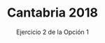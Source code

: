 ---
title: Cantabria 2018
url: "/recursos-fisica-quimica/oposiciones/fisica/cantabria-2018-o1-e2"
subtitle: Ejercicio 2 de la Opción 1
summary: Ejercicio 2 de la Opción 1.
authors:
- rodrigo-alcaraz-de-la-osa
- jesica-sanchez-mazon
tags:
- oposiciones
- gravitación
categories:
- Física

_build:
  render: never

# Optional external URL for project (replaces project detail page).
external_link: "https://fisiquimicamente.com/recursos-fisica-quimica/oposiciones/fisica/cantabria-2018-o1-e2/cantabria-2018-o1-e2.pdf"
---